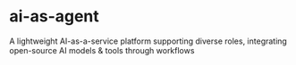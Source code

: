 # ai-as-agent
A lightweight AI-as-a-service platform supporting diverse roles, integrating open-source AI models &amp; tools through workflows
